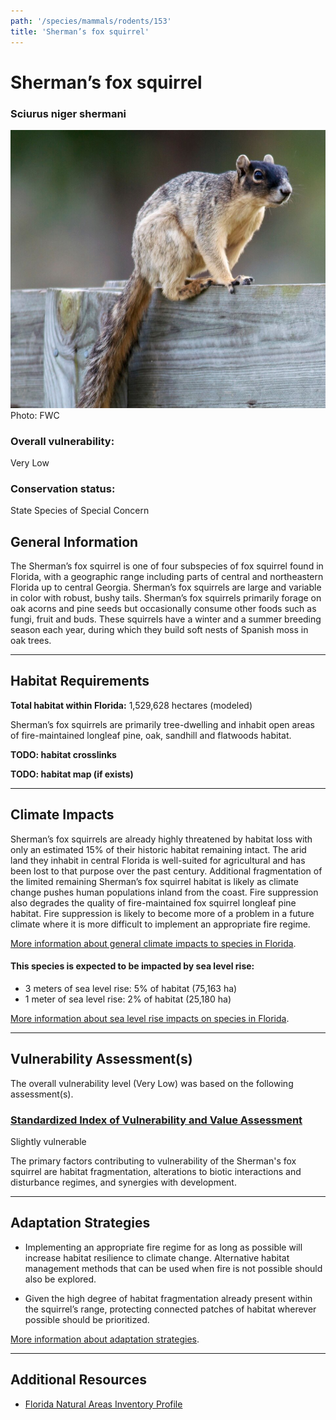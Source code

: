 ```yaml
---
path: '/species/mammals/rodents/153'
title: 'Sherman’s fox squirrel'
---
```


# Sherman’s fox squirrel

### Sciurus niger shermani

<div id="TopSection">

<div class="header-photo"><img src="153.jpg" alt="Photo for Sherman’s fox squirrel"/>
<figcaption>Photo: FWC</figcaption></div>

<div>

### Overall vulnerability:

<div class="vulnerability vulnerability-low">Very Low</div>

### Conservation status:

State Species of Special Concern

</div>
</div>

## General Information

The Sherman’s fox squirrel is one of four subspecies of fox squirrel found in Florida, with a geographic range including parts of central and northeastern Florida up to central Georgia.  Sherman’s fox squirrels are large and variable in color with robust, bushy tails.   Sherman’s fox squirrels primarily forage on oak acorns and pine seeds but occasionally consume other foods such as fungi, fruit and buds.  These squirrels have a winter and a summer breeding season each year, during which they build soft nests of Spanish moss in oak trees.

<hr />

## Habitat Requirements

**Total habitat within Florida:** 1,529,628 hectares (modeled)

Sherman’s fox squirrels are primarily tree-dwelling and inhabit open areas of fire-maintained longleaf pine, oak, sandhill and flatwoods habitat.

**TODO: habitat crosslinks**

**TODO: habitat map (if exists)**

<hr />

## Climate Impacts

Sherman’s fox squirrels are already highly threatened by habitat loss with only an estimated 15% of their historic habitat remaining intact.  The arid land they inhabit in central Florida is well-suited for agricultural and has been lost to that purpose over the past century.  Additional fragmentation of the limited remaining Sherman’s fox squirrel habitat is likely as climate change pushes human populations inland from the coast.  Fire suppression also degrades the quality of fire-maintained fox squirrel longleaf pine habitat.  Fire suppression is likely to become more of a problem in a future climate where it is more difficult to implement an appropriate fire regime.

[More information about general climate impacts to species in Florida](/impacts/species).


#### This species is expected to be impacted by sea level rise:

- 3 meters of sea level rise: 5% of habitat (75,163 ha)
- 1 meter of sea level rise: 2% of habitat (25,180 ha)

[More information about sea level rise impacts on species in Florida](/impacts/species/slr).
    

<hr />

## Vulnerability Assessment(s)

The overall vulnerability level (Very Low) was based on the following assessment(s).
#### 
<div class="vulnerability-header">
<h3><a href="/impacts/vulnerability/sivva/species">Standardized Index of Vulnerability and Value Assessment</a></h3>
<div class="vulnerability vulnerability-slight">Slightly vulnerable</div>
</div> 

The primary factors contributing to vulnerability of the Sherman's fox squirrel are habitat fragmentation, alterations to biotic interactions and disturbance regimes, and synergies with development.


<hr />

## Adaptation Strategies

- Implementing an appropriate fire regime for as long as possible will increase habitat resilience to climate change.  Alternative habitat management methods that can be used when fire is not possible should also be explored.

- Given the high degree of habitat fragmentation already present within the squirrel’s range, protecting connected patches of habitat wherever possible should be prioritized.

[More information about adaptation strategies](/strategies).

<hr />


## Additional Resources

- [Florida Natural Areas Inventory Profile](https://www.fnai.org/FieldGuide/pdf/Sciurus_niger_shermani.pdf)
